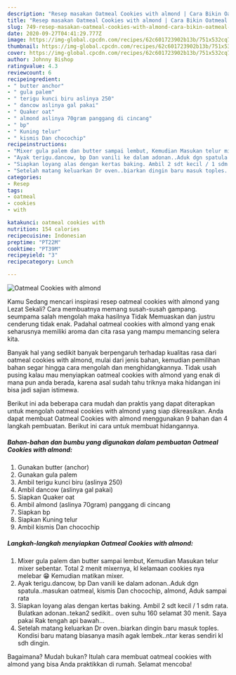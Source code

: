 ```yaml
---
description: "Resep masakan Oatmeal Cookies with almond | Cara Bikin Oatmeal Cookies with almond Yang Sedap"
title: "Resep masakan Oatmeal Cookies with almond | Cara Bikin Oatmeal Cookies with almond Yang Sedap"
slug: 749-resep-masakan-oatmeal-cookies-with-almond-cara-bikin-oatmeal-cookies-with-almond-yang-sedap
date: 2020-09-27T04:41:29.777Z
image: https://img-global.cpcdn.com/recipes/62c601723902b13b/751x532cq70/oatmeal-cookies-with-almond-foto-resep-utama.jpg
thumbnail: https://img-global.cpcdn.com/recipes/62c601723902b13b/751x532cq70/oatmeal-cookies-with-almond-foto-resep-utama.jpg
cover: https://img-global.cpcdn.com/recipes/62c601723902b13b/751x532cq70/oatmeal-cookies-with-almond-foto-resep-utama.jpg
author: Johnny Bishop
ratingvalue: 4.3
reviewcount: 6
recipeingredient:
- " butter anchor"
- " gula palem"
- " terigu kunci biru aslinya 250"
- " dancow aslinya gal pakai"
- " Quaker oat"
- " almond aslinya 70gram panggang di cincang"
- " bp"
- " Kuning telur"
- " kismis Dan chocochip"
recipeinstructions:
- "Mixer gula palem dan butter sampai lembut, Kemudian Masukan telur mixer sebentar. Total 2 menit mixernya, kl kelamaan cookies nya melebar 😁 Kemudian matikan mixer."
- "Ayak terigu.dancow, bp Dan vanili ke dalam adonan..Aduk dgn spatula..masukan oatmeal, kismis Dan chocochip, almond, Aduk sampai rata"
- "Siapkan loyang alas dengan kertas baking. Ambil 2 sdt kecil / 1 sdm rata. Bulatkan adonan..tekan2 sedikit.. oven suhu 160 selamat 30 menit. Saya pakai Rak tengah api bawah..."
- "Setelah matang keluarkan Dr oven..biarkan dingin baru masuk toples. Kondisi baru matang biasanya masih agak lembek..ntar keras sendiri kl sdh dingin."
categories:
- Resep
tags:
- oatmeal
- cookies
- with

katakunci: oatmeal cookies with 
nutrition: 154 calories
recipecuisine: Indonesian
preptime: "PT22M"
cooktime: "PT39M"
recipeyield: "3"
recipecategory: Lunch

---
```



![Oatmeal Cookies with almond](https://img-global.cpcdn.com/recipes/62c601723902b13b/751x532cq70/oatmeal-cookies-with-almond-foto-resep-utama.jpg)

Kamu Sedang mencari inspirasi resep oatmeal cookies with almond yang Lezat Sekali? Cara membuatnya memang susah-susah gampang. seumpama salah mengolah maka hasilnya Tidak Memuaskan dan justru cenderung tidak enak. Padahal oatmeal cookies with almond yang enak seharusnya memiliki aroma dan cita rasa yang mampu memancing selera kita.



Banyak hal yang sedikit banyak berpengaruh terhadap kualitas rasa dari oatmeal cookies with almond, mulai dari jenis bahan, kemudian pemilihan bahan segar hingga cara mengolah dan menghidangkannya. Tidak usah pusing kalau mau menyiapkan oatmeal cookies with almond yang enak di mana pun anda berada, karena asal sudah tahu triknya maka hidangan ini bisa jadi sajian istimewa.


Berikut ini ada beberapa cara mudah dan praktis yang dapat diterapkan untuk mengolah oatmeal cookies with almond yang siap dikreasikan. Anda dapat membuat Oatmeal Cookies with almond menggunakan 9 bahan dan 4 langkah pembuatan. Berikut ini cara untuk membuat hidangannya.

<!--inarticleads1-->

##### Bahan-bahan dan bumbu yang digunakan dalam pembuatan Oatmeal Cookies with almond:

1. Gunakan  butter (anchor)
1. Gunakan  gula palem
1. Ambil  terigu kunci biru (aslinya 250)
1. Ambil  dancow (aslinya gal pakai)
1. Siapkan  Quaker oat
1. Ambil  almond (aslinya 70gram) panggang di cincang
1. Siapkan  bp
1. Siapkan  Kuning telur
1. Ambil  kismis Dan chocochip




<!--inarticleads2-->

##### Langkah-langkah menyiapkan Oatmeal Cookies with almond:

1. Mixer gula palem dan butter sampai lembut, Kemudian Masukan telur mixer sebentar. Total 2 menit mixernya, kl kelamaan cookies nya melebar 😁 Kemudian matikan mixer.
1. Ayak terigu.dancow, bp Dan vanili ke dalam adonan..Aduk dgn spatula..masukan oatmeal, kismis Dan chocochip, almond, Aduk sampai rata
1. Siapkan loyang alas dengan kertas baking. Ambil 2 sdt kecil / 1 sdm rata. Bulatkan adonan..tekan2 sedikit.. oven suhu 160 selamat 30 menit. Saya pakai Rak tengah api bawah...
1. Setelah matang keluarkan Dr oven..biarkan dingin baru masuk toples. Kondisi baru matang biasanya masih agak lembek..ntar keras sendiri kl sdh dingin.




Bagaimana? Mudah bukan? Itulah cara membuat oatmeal cookies with almond yang bisa Anda praktikkan di rumah. Selamat mencoba!
